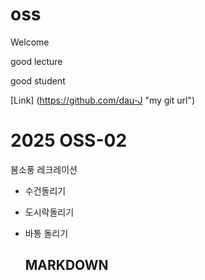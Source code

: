 # oss
Welcome

good lecture

good student 

[Link] (https://github.com/dau-J "my git url")


# 2025 OSS-02
봄소풍 레크레이션
- 수건돌리기
- 도시락돌리기
- 바통 돌리기

  ## MARKDOWN
